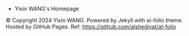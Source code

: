 - Yixin WANG's Homepage

© Copyright 2024 Yixin WANG. Powered by Jekyll with al-folio theme. Hosted by GitHub Pages.
Ref: https://github.com/alshedivat/al-folio
